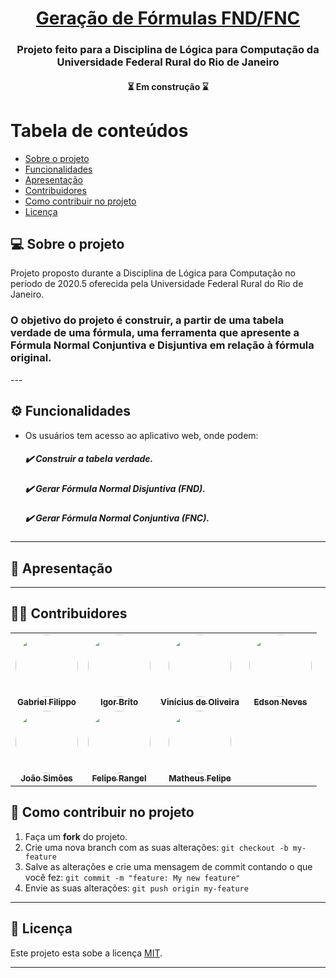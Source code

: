 <h1 align="center">
     <a href="#" > Geração de Fórmulas FND/FNC </a>
</h1>
<h3 align="center">
    Projeto feito para a Disciplina de Lógica para Computação da Universidade Federal Rural do Rio de Janeiro
</h3>

<h4 align="center"> 
	⏳  Em construção ⌛️
</h4>

Tabela de conteúdos
=================
<!--ts-->
   * [Sobre o projeto](#-sobre-o-projeto)
   * [Funcionalidades](#-funcionalidades)
   * [Apresentação](#-apresentação)
   * [Contribuidores](#-contribuidores)
   * [Como contribuir no projeto](#-como-contribuir-no-projeto)
   * [Licença](#user-content--licença)
<!--te-->


## 💻 Sobre o projeto

Projeto proposto durante a Disciplina de Lógica para Computação no período de 2020.5 oferecida pela Universidade Federal Rural do Rio de Janeiro.

<h3>O objetivo do projeto é construir, a partir de uma tabela verdade de uma fórmula, uma ferramenta que apresente a Fórmula Normal Conjuntiva e Disjuntiva em relação à fórmula original.</h3>
---

## ⚙️ Funcionalidades

- Os usuários tem acesso ao aplicativo web, onde podem:
   <h5>✔️ Construir a tabela verdade.</h5>
   <h5>✔️  Gerar Fórmula Normal Disjuntiva (FND).</h5>
   <h5>✔️ Gerar Fórmula Normal Conjuntiva (FNC).</h5>

---

## 🎥 Apresentação

---  

## 👨‍💻 Contribuidores

<table>
  <tr>
    <td align="center"><a href="https://github.com/Filippo43"><img style="border-radius: 50%;" src="https://avatars3.githubusercontent.com/u/19348989?s=400&u=8d154a906056aec4ebede087e49bd82380e78778&v=4" width="100px;" alt=""/><br /><sub><b>Gabriel Filippo</b></sub></a><br /></td>
    <td align="center"><a href="https://github.com/Igorbrito77"><img style="border-radius: 50%;" src="https://avatars1.githubusercontent.com/u/20285772?s=400&u=6559423386add50af6a61c5c8e4ac25e0a8ff8e1&v=4" width="100px;" alt=""/><br /><sub><b>Igor Brito</b></sub></a><br /></td>
    <td align="center"><a href="https://github.com/oliveiraviniciuss"><img style="border-radius: 50%;" src="https://avatars2.githubusercontent.com/u/42152790?s=400&u=5fc8a6a89bfd02510b4528b5af7022d157d0f3f0&v=4" width="100px;" alt=""/><br /><sub><b>Vinícius de Oliveira</b></sub></a><br /></td>
    <td align="center"><a href="https://github.com/edds018"><img style="border-radius: 50%;" src="https://avatars0.githubusercontent.com/u/20283003?s=400&u=24d9b354295b193681be1bcad171885858e43394&v=4" width="100px;" alt=""/><br /><sub><b>Edson Neves</b></sub></a><br /></td>   
  </tr>
  <tr>
    <td align="center"><a href="https://github.com/joaogs"><img style="border-radius: 50%;" src="https://avatars1.githubusercontent.com/u/25991168?s=400&u=917e61883c731388d423c3ab94b5256260d7a50d&v=4" width="100px;" alt=""/><br /><sub><b>João Simões</b></sub></a><br /></td>
    <td align="center"><a href="https://github.com/EoqLp"><img style="border-radius: 50%;" src="https://avatars2.githubusercontent.com/u/23413851?s=400&u=09cb131da4653d6e58a6885a99d1b239e84b8b3e&v=4" width="100px;" alt=""/><br /><sub><b>Felipe Rangel</b></sub></a><br /></td>
    <td align="center"><a href="https://github.com/Felcks"><img style="border-radius: 50%;" src="https://avatars0.githubusercontent.com/u/5620769?s=400&u=6e49ebf68e64115b6296912ab27a591b7b0a379e&v=4" width="100px;" alt=""/><br /><sub><b>Matheus Felipe</b></sub></a><br /></td>
    <td align="center"></td>   
  </tr>
</table>

## 💪 Como contribuir no projeto

1. Faça um **fork** do projeto.
2. Crie uma nova branch com as suas alterações: `git checkout -b my-feature`
3. Salve as alterações e crie uma mensagem de commit contando o que você fez: `git commit -m "feature: My new feature"`
4. Envie as suas alterações: `git push origin my-feature`

---

## 📝 Licença

Este projeto esta sobe a licença [MIT](./LICENSE).

---
